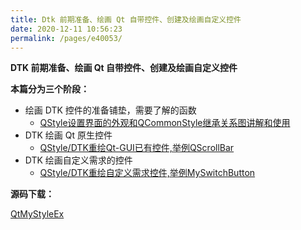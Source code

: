 ```yaml
---
title: Dtk 前期准备、绘画 Qt 自带控件、创建及绘画自定义控件
date: 2020-12-11 10:56:23
permalink: /pages/e40053/
---
```



**DTK 前期准备、绘画 Qt 自带控件、创建及绘画自定义控件**



**本篇分为三个阶段：**

- 绘画 DTK 控件的准备铺垫，需要了解的函数
  - [QStyle设置界面的外观和QCommonStyle继承关系图讲解和使用](https://xmuli.tech/posts/f6acd9d8/)
- DTK 绘画 Qt 原生控件
  - [QStyle/DTK重绘Qt-GUI已有控件,举例QScrollBar](https://xmuli.tech/posts/9514c440/)
- DTK 绘画自定义需求的控件
  - [QStyle/DTK重绘自定义需求控件,举例MySwitchButton](https://xmuli.tech/posts/70928d69/)


**源码下载：**

[QtMyStyleEx](https://github.com/xmuli/QtExamples/tree/master/QtMyStyleEx/QtExample03/QtStyleEx)